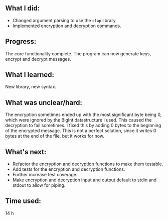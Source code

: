 ## What I did:
- Changed argument parsing to use the `clap` library
- Implemented encryption and decryption commands.

## Progress:
The core functionality complete. The program can now generate keys, encrypt and decrypt messages.

## What I learned:
New library, new syntax.

## What was unclear/hard:
The encryption sometimes ended up with the most significant byte being 0, which were ignored by the BigInt datastructure I used. This caused the decryption to fail sometimes. I fixed this by adding 0 bytes to the beginning of the encrypted message. This is not a perfect solution, since it writes 0 bytes at the end of the file, but it works for now.

## What's next:
- Refactor the encryption and decryption functions to make them testable.
- Add tests for the encryption and decryption functions.
- Further increase test coverage.
- Make encryption and decryption input and output default to stdin and stdout to allow for piping.

## Time used: 
14 h
